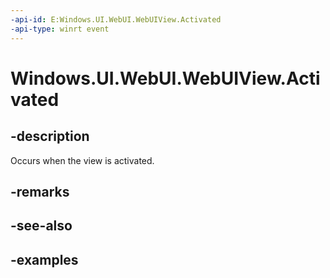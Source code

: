 ```yaml
---
-api-id: E:Windows.UI.WebUI.WebUIView.Activated
-api-type: winrt event
---
```


<!-- Event syntax.
public event TypedEventHandler Activated<WebUIView, IActivatedEventArgs>
-->

# Windows.UI.WebUI.WebUIView.Activated

## -description
Occurs when the view is activated.

## -remarks

## -see-also

## -examples

